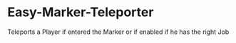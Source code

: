 # Easy-Marker-Teleporter
Teleports a Player if entered the Marker or if enabled if he has the right Job
